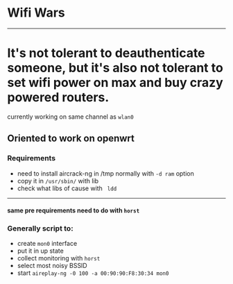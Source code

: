 # Wifi Wars
---
It's not tolerant to deauthenticate someone, but it's also not tolerant
to set wifi power on max and buy crazy powered routers.
===
currently working on same channel as ```wlan0```
## Oriented to work on openwrt
### Requirements
- need to install aircrack-ng in /tmp
normally with ```-d ram``` option
- copy it in ```/usr/sbin/```
with lib
- check what libs of cause with ``` ldd```
---
#### same pre requirements need to do with ```horst```
### Generally script to:
- create ```mon0``` interface
- put it in up state
- collect monitoring with ```horst```
- select most noisy BSSID
- start ```aireplay-ng -0 100 -a 00:90:90:F8:30:34 mon0```

